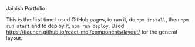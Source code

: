 Jainish Portfolio

This is the first time I used GitHub pages, to run it, do `npm install`, then `npm run start` and to deploy it, `npm run deploy`. Used https://tleunen.github.io/react-mdl/components/layout/ for the general layout.
